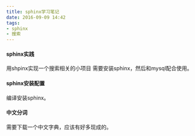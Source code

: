 ```yaml
---
title: sphinx学习笔记
date: 2016-09-09 14:42
tags:
- sphinx
- 搜索
---
```


#### sphinx实践 

用shpinx实现一个搜索相关的小项目
需要安装sphinx，然后和mysql配合使用。

#### sphinx安装配置
编译安装sphinx。

#### 中文分词
需要下载一个中文字典，应该有好多现成的。


